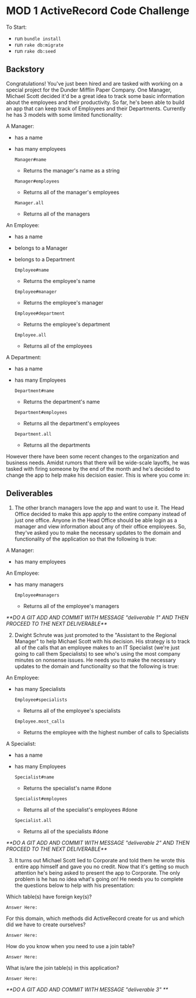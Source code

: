 # MOD 1 ActiveRecord Code Challenge

To Start:
 - run `bundle install`
 - run `rake db:migrate`
 - run `rake db:seed`

## Backstory

Congratulations! You've just been hired and are tasked with working on a special project for the Dunder Mifflin Paper Company. One Manager, Michael Scott decided it'd be a great idea to track some basic information about the employees and their productivity. So far, he's been able to build an app that can keep track of Employees and their Departments. Currently he has 3 models with some limited functionality:

A Manager:

- has a name
- has many employees

  `Manager#name`
    - Returns the manager's name as a string

  `Manager#employees`
    - Returns all of the manager's employees

  `Manager.all`
    - Returns all of the managers

An Employee:

- has a name
- belongs to a Manager
- belongs to a Department

  `Employee#name`
    - Returns the employee's name

  `Employee#manager`
    - Returns the employee's manager

  `Employee#department`
    - Returns the employee's department

  `Employee.all`
    - Returns all of the employees

A Department:

- has a name
- has many Employees

  `Department#name`
    - Returns the department's name

  `Department#employees`
    - Returns all the department's employees

  `Department.all`
    - Returns all the departments

However there have been some recent changes to the organization and business needs. Amidst rumors that there will be wide-scale layoffs, he was tasked with firing someone by the end of the month and he's decided to change the app to help make his decision easier. This is where you come in:

## Deliverables

1. The other branch managers love the app and want to use it. The Head Office decided to make this app apply to the entire company instead of just one office. Anyone in the Head Office should be able login as a manager and view information about any of their office employees. So, they've asked you to make the necessary updates to the domain and functionality of the application so that the following is true:

A Manager:

- has many employees

An Employee:

- has many managers

  `Employee#managers`
    - Returns all of the employee's managers

_\*\*DO A GIT ADD AND COMMIT WITH MESSAGE "deliverable 1" AND THEN PROCEED TO THE NEXT DELIVERABLE\*\*_

2. Dwight Schrute was just promoted to the "Assistant to the Regional Manager" to help Michael Scott with his decision. His strategy is to track all of the calls that an employee makes to an IT Specialist (we're just going to call them Specialists) to see who's using the most company minutes on nonsense issues. He needs you to make the necessary updates to the domain and functionality so that the following is true:

An Employee:

- has many Specialists

  `Employee#specialists`
    - Returns all of the employee's specialists

  `Employee.most_calls`
    - Returns the employee with the highest number of calls to Specialists

A Specialist:

- has a name
- has many Employees 

  `Specialist#name`
    - Returns the specialist's name #done

  `Specialist#employees`
    - Returns all of the specialist's employees #done

  `Specialist.all`
    - Returns all of the specialists #done

_\*\*DO A GIT ADD AND COMMIT WITH MESSAGE "deliverable 2" AND THEN PROCEED TO THE NEXT DELIVERABLE\*\*_

3. It turns out Michael Scott lied to Corporate and told them he wrote this entire app himself and gave you no credit. Now that it's getting so much attention he's being asked to present the app to Corporate. The only problem is he has no idea what's going on! He needs you to complete the questions below to help with his presentation:

  Which table(s) have foreign key(s)?

    Answer Here: 

  For this domain, which methods did ActiveRecord create for us and which did we have to create ourselves?

    Answer Here:

  How do you know when you need to use a join table?

    Answer Here:

  What is/are the join table(s) in this application?

    Answer Here:

_\*\*DO A GIT ADD AND COMMIT WITH MESSAGE "deliverable 3" \*\*_
